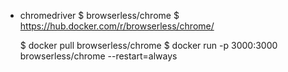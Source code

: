 * chromedriver
  $ browserless/chrome
  $ https://hub.docker.com/r/browserless/chrome/

  $ docker pull browserless/chrome
  $ docker run -p 3000:3000 browserless/chrome --restart=always 



